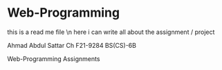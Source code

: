 # Web-Programming
this is a read me file \n
here i can write all about the assignment / project

Ahmad Abdul Sattar Ch
F21-9284
BS(CS)-6B

Web-Programming Assignments
